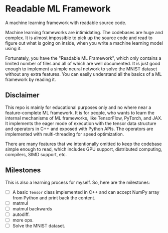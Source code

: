 # Readable ML Framework

A machine learning framework with readable source code.

Machine learning frameworks are intimidating. The codebases are huge and
complex. It is almost impossible to pick up the source code and read to figure
out what is going on inside, when you write a machine learning model using it.

Fortunately, you have the "Readable ML Framework", which only contains a
limited number of files and all of which are well documented. It is just good
enough to implement a simple neural network to solve the MNIST dataset without
any extra features. You can easily understand all the basics of a ML framework
by reading it.

## Disclaimer

This repo is mainly for educational purposes only and no where near a
feature-complete ML framework. It is for people, who wants to learn the
internal mechanisms of ML frameworks, like TensorFlow, PyTorch, and JAX. It
implements the eager mode of execution with the tensor data structure and
operators in C++ and exposed with Python APIs. The operators are implemented
with multi-threading for speed optimization.

There are many features that we intentionally omitted to keep the codebase
simple enough to read, which includes GPU support, distributed computing,
compilers, SIMD support, etc.

## Milestones

This is also a learning process for myself. So, here are the milestones:

- [ ] A basic `Tensor` class implemented in C++ and can accept NumPy array from Python and print back the content.
- [ ] matmul
- [ ] matmul backwards
- [ ] autodiff.
- [ ] more ops.
- [ ] Solve the MNIST dataset.
